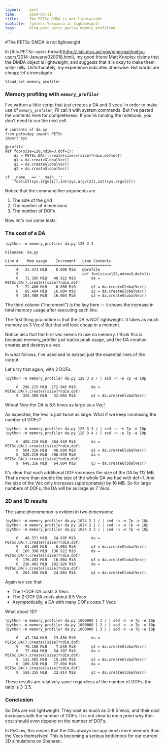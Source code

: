 ```yaml
---
layout:    post
time:      2014-03-11
title:     The PETSc DMDA is not lightweight
subtitle:  (unless Yokozuna is lightweight)
tags:      blog-post petsc pyclaw memory profiling
---
```


#The PETSc DMDA is not lightweight

In [this PETSc-users thread](http://lists.mcs.anl.gov/pipermail/petsc-
users/2014-January/020018.html), my good friend Matt Knepley claims that the
DMDA object is lightweight, and suggests that it is okay to make them willy-
nilly.  Unfortunately, my experience indicates otherwise.  But words are cheap;
let's investigate.


    %load_ext memory_profiler

### Memory profiling with `memory_profiler`

I've written a little script that just creates a DA and 3 vecs.  In order to
make use of `memory_profiler`, I'll call it with system commands.  But I've
pasted the contents here for completeness.  If you're running the notebook, you
don't need to run the next cell.


    # contents of da.py
    from petsc4py import PETSc
    import sys
    
    @profile
    def foo(size=128,ndim=3,dof=1):
        da = PETSc.DA().create(sizes=[size]*ndim,dof=dof)
        q1 = da.createGlobalVec()
        q2 = da.createGlobalVec()
        q3 = da.createGlobalVec()
    
    if __name__ == '__main__':
        foo(int(sys.argv[1]),int(sys.argv[2]),int(sys.argv[3]))

Notice that the command line arguments are

1. The size of the grid
2. The number of dimensions
3. The number of DOFs

Now let's run some tests.

### The cost of a DA


    !python -m memory_profiler da.py 128 3 1

    Filename: da.py
    
    Line #    Mem usage    Increment   Line Contents
    ================================================
         4   23.473 MiB    0.000 MiB   @profile
         5                             def foo(size=128,ndim=3,dof=1):
         6   72.395 MiB   48.922 MiB       da = PETSc.DA().create([size]*ndim,dof)
         7   72.480 MiB    0.086 MiB       q1 = da.createGlobalVec()
         8   88.484 MiB   16.004 MiB       q2 = da.createGlobalVec()
         9  104.488 MiB   16.004 MiB       q3 = da.createGlobalVec()
    
    


The third column ("increment") is the key here -- it shows the increase in total
memory usage after executing each line.

The first thing you notice is that the DA is NOT lightweight.  It takes as much
memory as 3 Vecs!  But that will look cheap in a moment.

Notice also that the first vec seems to use no memory.  I think this is because
memory_profiler just tracks peak usage, and the DA creation creates and destroys
a vec.

In what follows, I've used sed to extract just the essential lines of the
output.

Let's try that again, with 2 DOFs.


    !python -m memory_profiler da.py 128 3 2 / | sed -n -e 7p -e 10p

         6  296.215 MiB  272.945 MiB       da = PETSc.DA().create([size]*ndim,dof)
         9  328.309 MiB   32.004 MiB       q3 = da.createGlobalVec()


Whoa!  Now the DA is 8.5 times as large as a Vec!

As expected, the Vec is just twice as large.  What if we keep increasing the
number of DOFs?


    !python -m memory_profiler da.py 128 3 3 / | sed -n -e 7p -e 10p
    !python -m memory_profiler da.py 128 3 4 / | sed -n -e 7p -e 10p

         6  408.219 MiB  384.949 MiB       da = PETSc.DA().create([size]*ndim,dof)
         9  504.316 MiB   48.004 MiB       q3 = da.createGlobalVec()
         6  520.219 MiB  496.949 MiB       da = PETSc.DA().create([size]*ndim,dof)
         9  648.316 MiB   64.004 MiB       q3 = da.createGlobalVec()


It's clear that each additional DOF increases the size of the DA by 112 MB.
That's more than double the size of the whole DA we had with dof=1.  And the
size of the Vec only increases (appropriately) by 16 MB.  So for large numbers
of DOFs, the DA will be as large as 7 Vecs.

### 2D and 1D results

The same phenomenon is evident in two dimensions:


    !python -m memory_profiler da.py 1024 2 1 / | sed -n -e 7p -e 10p
    !python -m memory_profiler da.py 1024 2 2 / | sed -n -e 7p -e 10p
    !python -m memory_profiler da.py 1024 2 3 / | sed -n -e 7p -e 10p

         6   48.371 MiB   24.895 MiB       da = PETSc.DA().create([size]*ndim,dof)
         9   64.469 MiB    8.004 MiB       q3 = da.createGlobalVec()
         6  160.398 MiB  136.922 MiB       da = PETSc.DA().create([size]*ndim,dof)
         9  176.492 MiB   16.004 MiB       q3 = da.createGlobalVec()
         6  216.402 MiB  192.926 MiB       da = PETSc.DA().create([size]*ndim,dof)
         9  264.500 MiB   24.004 MiB       q3 = da.createGlobalVec()


Again we see that:

- The 1-DOF DA costs 3 Vecs
- The 2-DOF DA costs about 8.5 Vecs
- Asymptotically, a DA with many DOFs costs 7 Vecs

What about 1D?


    !python -m memory_profiler da.py 1000000 1 1 / | sed -n -e 7p -e 10p
    !python -m memory_profiler da.py 1000000 1 2 / | sed -n -e 7p -e 10p
    !python -m memory_profiler da.py 1000000 1 3 / | sed -n -e 7p -e 10p

         6   47.164 MiB   23.688 MiB       da = PETSc.DA().create([size]*ndim,dof)
         9   70.168 MiB    7.648 MiB       q3 = da.createGlobalVec()
         6   77.684 MiB   54.207 MiB       da = PETSc.DA().create([size]*ndim,dof)
         9  123.582 MiB   15.285 MiB       q3 = da.createGlobalVec()
         6  100.570 MiB   77.094 MiB       da = PETSc.DA().create([size]*ndim,dof)
         9  169.355 MiB   22.914 MiB       q3 = da.createGlobalVec()


These results are relatively sane: regardless of the number of DOFs, the ratio
is 3-3.5.

### Conclusion

So DAs are not lightweight.  They cost as much as 3-8.5 Vecs, and their cost
increases with the number of DOFs.  It is not clear to me *a priori* why their
cost should even depend on the number of DOFs.

In PyClaw, this means that the DAs always occupy much more memory than the Vecs
themselves!  This is becoming a serious bottleneck for our current 3D
simulations on Shaheen.
